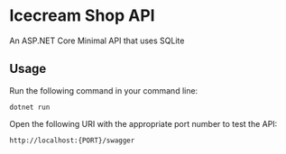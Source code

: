 # Icecream Shop API

An ASP.NET Core Minimal API that uses SQLite

## Usage
Run the following command in your command line:

`dotnet run`

Open the following URI with the appropriate port number to test the API:

`http://localhost:{PORT}/swagger`
